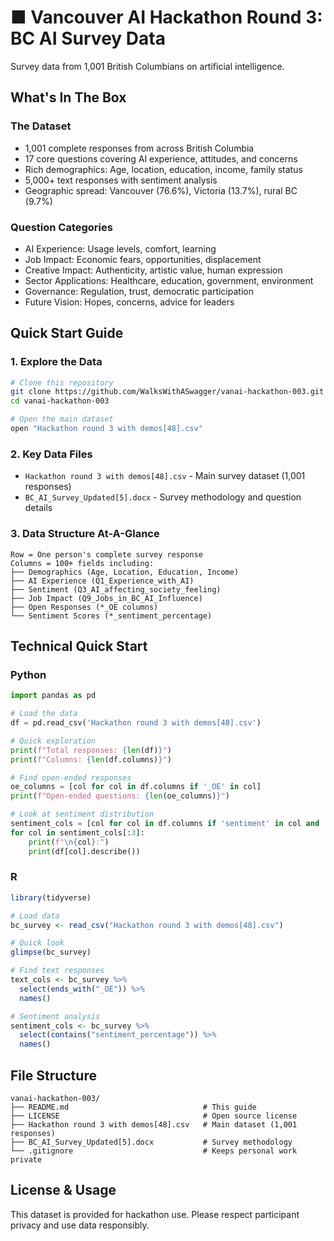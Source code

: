 # ■ Vancouver AI Hackathon Round 3: BC AI Survey Data

Survey data from 1,001 British Columbians on artificial intelligence.

## What's In The Box

### The Dataset 
- 1,001 complete responses from across British Columbia
- 17 core questions covering AI experience, attitudes, and concerns
- Rich demographics: Age, location, education, income, family status
- 5,000+ text responses with sentiment analysis
- Geographic spread: Vancouver (76.6%), Victoria (13.7%), rural BC (9.7%)

### Question Categories
- AI Experience: Usage levels, comfort, learning
- Job Impact: Economic fears, opportunities, displacement
- Creative Impact: Authenticity, artistic value, human expression  
- Sector Applications: Healthcare, education, government, environment
- Governance: Regulation, trust, democratic participation
- Future Vision: Hopes, concerns, advice for leaders

## Quick Start Guide

### 1. Explore the Data

```bash
# Clone this repository
git clone https://github.com/WalksWithASwagger/vanai-hackathon-003.git
cd vanai-hackathon-003

# Open the main dataset
open "Hackathon round 3 with demos[48].csv"
```

### 2. Key Data Files
- `Hackathon round 3 with demos[48].csv` - Main survey dataset (1,001 responses)
- `BC_AI_Survey_Updated[5].docx` - Survey methodology and question details

### 3. Data Structure At-A-Glance
```
Row = One person's complete survey response
Columns = 100+ fields including:
├── Demographics (Age, Location, Education, Income)
├── AI Experience (Q1_Experience_with_AI)
├── Sentiment (Q3_AI_affecting_society_feeling) 
├── Job Impact (Q9_Jobs_in_BC_AI_Influence)
├── Open Responses (*_OE columns)
└── Sentiment Scores (*_sentiment_percentage)
```

## Technical Quick Start

### Python
```python
import pandas as pd

# Load the data
df = pd.read_csv('Hackathon round 3 with demos[48].csv')

# Quick exploration
print(f"Total responses: {len(df)}")
print(f"Columns: {len(df.columns)}")

# Find open-ended responses
oe_columns = [col for col in df.columns if '_OE' in col]
print(f"Open-ended questions: {len(oe_columns)}")

# Look at sentiment distribution
sentiment_cols = [col for col in df.columns if 'sentiment' in col and 'percentage' in col]
for col in sentiment_cols[:3]:
    print(f"\n{col}:")
    print(df[col].describe())
```

### R
```r
library(tidyverse)

# Load data
bc_survey <- read_csv("Hackathon round 3 with demos[48].csv")

# Quick look
glimpse(bc_survey)

# Find text responses
text_cols <- bc_survey %>% 
  select(ends_with("_OE")) %>% 
  names()

# Sentiment analysis
sentiment_cols <- bc_survey %>% 
  select(contains("sentiment_percentage")) %>% 
  names()
```

## File Structure

```
vanai-hackathon-003/
├── README.md                              # This guide
├── LICENSE                                # Open source license
├── Hackathon round 3 with demos[48].csv   # Main dataset (1,001 responses)
├── BC_AI_Survey_Updated[5].docx           # Survey methodology
└── .gitignore                             # Keeps personal work private
```

## License & Usage

This dataset is provided for hackathon use. Please respect participant privacy and use data responsibly.